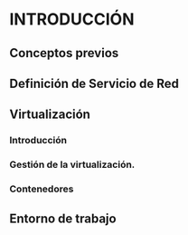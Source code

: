INTRODUCCIÓN
==============

Conceptos previos
------------------

Definición de Servicio de Red
------------------

Virtualización
------------------

### Introducción

### Gestión de la virtualización.
### Contenedores

Entorno de trabajo
------------------
